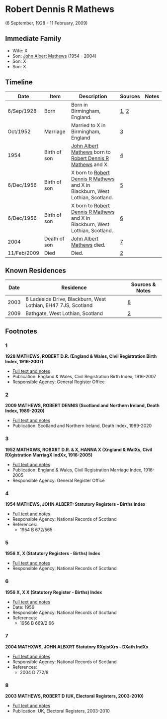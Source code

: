 ﻿---
layout: person
subject_key: i58223940
permalink: /people/i58223940
---

# Robert Dennis R Mathews
(6 September, 1928 - 11 February, 2009)

## Immediate Family

* Wife: X
* Son: [John Albert Mathews](./@35875756@-john-albert-mathews-b1954-d2004.md) (1954 - 2004)
* Son: X
* Son: X

## Timeline

Date | Item | Description | Sources | Notes
---|---|---|---|---
6/Sep/1928 | Born | Born in Birmingham, England. | [1](#1), [2](#2) | 
Oct/1952 | Marriage | Married to X in Birmingham, England | [3](#3) | 
1954 | Birth of son | [John Albert Mathews](./@35875756@-john-albert-mathews-b1954-d2004.md) born to [Robert Dennis R Mathews](./@58223940@-robert-dennis-r-mathews-b1928-9-6-d2009-2-11.md) and X. | [4](#4) | 
6/Dec/1956 | Birth of son | X born to [Robert Dennis R Mathews](./@58223940@-robert-dennis-r-mathews-b1928-9-6-d2009-2-11.md) and X in Blackburn, West Lothian, Scotland. | [5](#5) | 
6/Dec/1956 | Birth of son | X born to [Robert Dennis R Mathews](./@58223940@-robert-dennis-r-mathews-b1928-9-6-d2009-2-11.md) and X in Blackburn, West Lothian, Scotland. | [6](#6) | 
2004 | Death of son | [John Albert Mathews](./@35875756@-john-albert-mathews-b1954-d2004.md) died. | [7](#7) | 
11/Feb/2009 | Died | Died. | [2](#2) | 

## Known Residences

Date | Residence | Sources & Notes
---|---|---
2003 | 8 Ladeside Drive, Blackburn, West Lothian, EH47 7JS, Scotland | [8](#8)
2009 | Bathgate, West Lothian, Scotland | [2](#2)

## Footnotes

### 1

**1928 MATHEWS, ROBERT D.R. (England & Wales, Civil Registration Birth Index, 1916-2007)**

* [Full text and notes](../sources/@68728914@-1928-mathews,-robert-d.r.-england-&-wales,-civil-registration-birth-index,-1916-2007-.md)
* Publication: England & Wales, Civil Registration Birth Index, 1916-2007
* Responsible Agency: General Register Office

### 2

**2009 MATHEWS, ROBERT DENNIS (Scotland and Northern Ireland, Death Index, 1989-2020)**

* [Full text and notes](../sources/@79183804@-2009-mathews,-robert-dennis-scotland-and-northern-ireland,-death-index,-1989-2020-.md)
* Publication: Scotland and Northern Ireland, Death Index, 1989-2020

### 3

**1952 MATHXWS, ROBXRT D.R. & X, HANNA X (Xngland & WalXs, Civil RXgistration MarriagX IndXx, 1916-2005)**

* [Full text and notes](../sources/@74855856@-1952-mathews,-robert-d.r.-&-falloon,-hanna-e-england-&-wales,-civil-registration-marriage-index,-19….md)
* Publication: England & Wales, Civil Registration Marriage Index, 1916-2005
* Responsible Agency: General Register Office

### 4

**1954 MATHEWS, JOHN ALBERT: Statutory Registers - Births Index**

* [Full text and notes](../sources/@35341986@-1954-mathews,-john-albert-statutory-registers-births-index.md)
* Responsible Agency: National Records of Scotland
* References: 
  * 1954 B 672/565

### 5

**1956 X, X (Statutory Registers - Births) Index**

* [Full text and notes](../sources/@89989536@-1956-mathews,-george-statutory-registers-births-index.md)
* Responsible Agency: National Records of Scotland

### 6

**1956 X, X X (Statutory Register - Births) Index**

* [Full text and notes](../sources/@31243859@-1956-mathews,-robert-fleming-statutory-register-births-index.md)
* Date: 1956
* Responsible Agency: National Records of Scotland
* References: 
  * 1956 B 669/2 66

### 7

**2004 MATHXWS, JOHN ALBXRT Statutory RXgistXrs - DXath IndXx**

* [Full text and notes](../sources/@70959444@-2004-mathews,-john-albert-statutory-registers-death-index.md)
* Responsible Agency: National Records of Scotland
* References: 
  * 2004 D 772/8

### 8

**2003 MATHEWS, ROBERT D (UK, Electoral Registers, 2003-2010)**

* [Full text and notes](../sources/@76598000@-2003-mathews,-robert-d-uk,-electoral-registers,-2003-2010-.md)
* Publication: UK, Electoral Registers, 2003-2010

